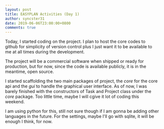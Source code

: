 ```yaml
---
layout: post
title: EASYPLAN Activities (Day 1)
author: syncster31
date: 2019-06-06T23:00:00+0800
comments: true
---
```

Today, I started coding on the project. I plan to host the core codes to github for simplicity of version control plus I just want it to be available to me at all times during the development.

The project will be a commercial software when shipped or ready for production, but for now, since the code is available publicly, it is in the meantime, open source.

I started scaffolding the two main packages of project, the _core_ for the core api and the _gui_ to handle the graphical user interface. As of now, I was barely finished with the constructors of Task and Project class under the _core_ package. Too little time, maybe I will cgive it lot of coding this weekend.

I am using python for this, still not sure though if I am gonna be adding other languages in the future. For the settings, maybe I'll go with sqlite, it will be enough I think, for now.
